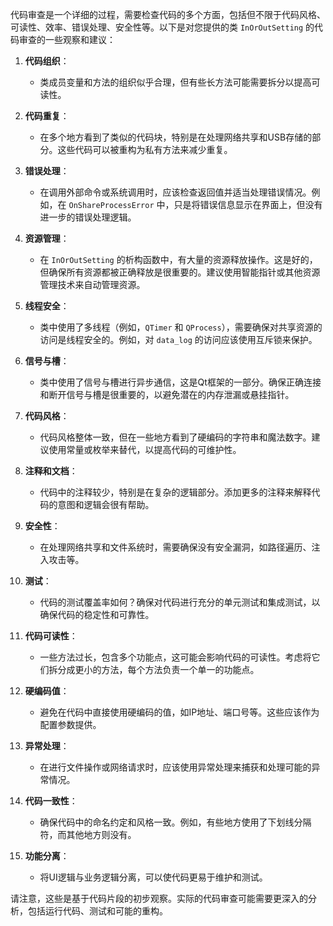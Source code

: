 代码审查是一个详细的过程，需要检查代码的多个方面，包括但不限于代码风格、可读性、效率、错误处理、安全性等。以下是对您提供的类 `InOrOutSetting` 的代码审查的一些观察和建议：

1. **代码组织**：
   - 类成员变量和方法的组织似乎合理，但有些长方法可能需要拆分以提高可读性。

2. **代码重复**：
   - 在多个地方看到了类似的代码块，特别是在处理网络共享和USB存储的部分。这些代码可以被重构为私有方法来减少重复。

3. **错误处理**：
   - 在调用外部命令或系统调用时，应该检查返回值并适当处理错误情况。例如，在 `OnShareProcessError` 中，只是将错误信息显示在界面上，但没有进一步的错误处理逻辑。

4. **资源管理**：
   - 在 `InOrOutSetting` 的析构函数中，有大量的资源释放操作。这是好的，但确保所有资源都被正确释放是很重要的。建议使用智能指针或其他资源管理技术来自动管理资源。

5. **线程安全**：
   - 类中使用了多线程（例如，`QTimer` 和 `QProcess`），需要确保对共享资源的访问是线程安全的。例如，对 `data_log` 的访问应该使用互斥锁来保护。

6. **信号与槽**：
   - 类中使用了信号与槽进行异步通信，这是Qt框架的一部分。确保正确连接和断开信号与槽是很重要的，以避免潜在的内存泄漏或悬挂指针。

7. **代码风格**：
   - 代码风格整体一致，但在一些地方看到了硬编码的字符串和魔法数字。建议使用常量或枚举来替代，以提高代码的可维护性。

8. **注释和文档**：
   - 代码中的注释较少，特别是在复杂的逻辑部分。添加更多的注释来解释代码的意图和逻辑会很有帮助。

9. **安全性**：
   - 在处理网络共享和文件系统时，需要确保没有安全漏洞，如路径遍历、注入攻击等。

10. **测试**：
    - 代码的测试覆盖率如何？确保对代码进行充分的单元测试和集成测试，以确保代码的稳定性和可靠性。

11. **代码可读性**：
    - 一些方法过长，包含多个功能点，这可能会影响代码的可读性。考虑将它们拆分成更小的方法，每个方法负责一个单一的功能点。

12. **硬编码值**：
    - 避免在代码中直接使用硬编码的值，如IP地址、端口号等。这些应该作为配置参数提供。

13. **异常处理**：
    - 在进行文件操作或网络请求时，应该使用异常处理来捕获和处理可能的异常情况。

14. **代码一致性**：
    - 确保代码中的命名约定和风格一致。例如，有些地方使用了下划线分隔符，而其他地方则没有。

15. **功能分离**：
    - 将UI逻辑与业务逻辑分离，可以使代码更易于维护和测试。

请注意，这些是基于代码片段的初步观察。实际的代码审查可能需要更深入的分析，包括运行代码、测试和可能的重构。
